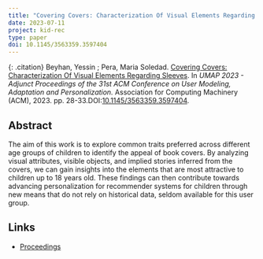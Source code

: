```yaml
---
title: "Covering Covers: Characterization Of Visual Elements Regarding Sleeves"
date: 2023-07-11
project: kid-rec
type: paper
doi: 10.1145/3563359.3597404
---
```

{: .citation}
Beyhan, Yessin ; Pera, Maria Soledad. [Covering Covers: Characterization Of Visual Elements Regarding Sleeves](#). In <cite> UMAP 2023 - Adjunct Proceedings of the 31st ACM Conference on User Modeling, Adaptation and Personalization.</cite> Association for Computing Machinery (ACM), 2023. pp. 28-33.DOI:[10.1145/3563359.3597404](https://doi.org/10.1145/3563359.3597404).

## Abstract

The aim of this work is to explore common traits preferred across different age groups of children to identify the appeal of book covers. By analyzing visual attributes, visible objects, and implied stories inferred from the covers, we can gain insights into the elements that are most attractive to children up to 18 years old. These findings can then contribute towards advancing personalization for recommender systems for children through new means that do not rely on historical data, seldom available for this user group.


## Links
* [Proceedings](https://doi.org/10.1145/3563359.3597404)
